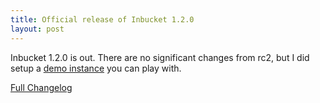 ```yaml
---
title: Official release of Inbucket 1.2.0
layout: post
---
```


Inbucket 1.2.0 is out.  There are no significant changes from rc2,
but I did setup a [demo instance](http://demo.inbucket.org/) you can
play with.

[Full
Changelog](https://github.com/jhillyerd/inbucket/blob/1.2.0/CHANGELOG.md)
